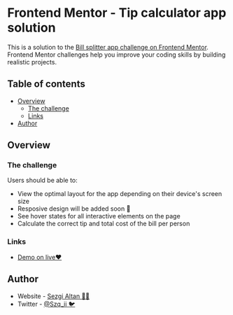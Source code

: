 # Frontend Mentor - Tip calculator app solution

This is a solution to the [Bill splitter app challenge on Frontend Mentor](https://www.frontendmentor.io/challenges/tip-calculator-app-ugJNGbJUX). Frontend Mentor challenges help you improve your coding skills by building realistic projects.

## Table of contents

- [Overview](#overview)
  - [The challenge](#the-challenge)
  - [Links](#links)
- [Author](#author)

## Overview

### The challenge

Users should be able to:

- View the optimal layout for the app depending on their device's screen size
- Resposive design will be added soon 👀
- See hover states for all interactive elements on the page
- Calculate the correct tip and total cost of the bill per person



### Links

- [Demo on live❤️](https://split-my-bill.netlify.app)

## Author

- Website - [Sezgi Altan 👨‍💻](https://www.sezgi.me)
- Twitter - [@Szq_ii 🐦](https://www.twitter.com/Szq_ii)